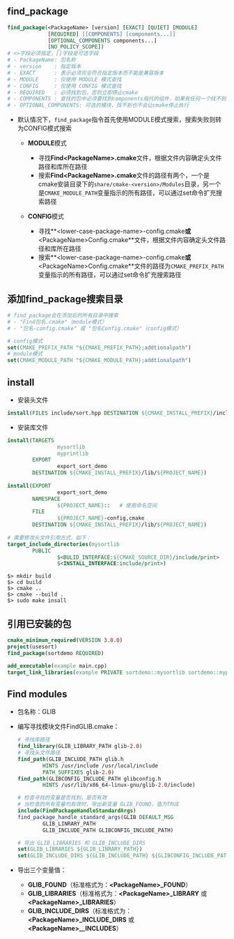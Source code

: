 ## find_package

```cmake
find_package(<PackageName> [version] [EXACT] [QUIET] [MODULE]
             [REQUIRED] [[COMPONENTS] [components...]]
             [OPTIONAL_COMPONENTS components...]
             [NO_POLICY_SCOPE])
# <>字段必须指定，[]字段是可选字段
# - PackageName: 包名称
# - version    : 指定版本
# - EXACT	   : 表示必须完全符合指定版本而不能是兼容版本
# - MODULE	   : 仅使用 MODULE 模式查找
# - CONFIG	   : 仅使用 CONFIG 模式查找
# - REQUIRED   : 必须找到包，否则立即停止cmake
# - COMPONENTS : 查找的包中必须要找到components指代的组件，如果有任何一个找不到就算失败
# - OPTIONAL_COMPONENTS: 可选的模块，找不到也不会让cmake停止执行
```

- 默认情况下，`find_package`指令首先使用MODULE模式搜索，搜索失败则转为CONFIG模式搜索
  - **MODULE**模式
    - 寻找**Find\<PackageName>\.cmake**文件，根据文件内容确定头文件路径和库所在路径
    - 搜索**Find\<PackageName>\.cmake**文件的路径有两个，一个是cmake安装目录下的`share/cmake-<version>/Modules`目录，另一个是`CMAKE_MODULE_PATH`变量指示的所有路径，可以通过set命令扩充搜索路径

  - **CONFIG**模式
    - 寻找**\<lower-case-package-name>\-config.cmake**或**\<PackageName>Config.cmake**文件，根据文件内容确定头文件路径和库所在路径
    - 搜索**\<lower-case-package-name>\-config.cmake**或**\<PackageName>Config.cmake**文件的路径为`CMAKE_PREFIX_PATH`变量指示的所有路径，可以通过set命令扩充搜索路径


## 添加find_package搜索目录

```cmake
# find_package会在添加后的所有目录中搜索 
# - "Find包名.cmake"（module模式）
# - "包名-config.cmake" 或 "包名Config.cmake"（config模式）

# config模式
set(CMAKE_PREFIX_PATH "${CMAKE_PREFIX_PATH};addtionalpath")
# module模式
set(CMAKE_MODULE_PATH "${CMAKE_MODULE_PATH};addtionalpath")
```

## install

- 安装头文件

```cmake
install(FILES include/sort.hpp DESTINATION ${CMAKE_INSTALL_PREFIX}/include/${PROJECT_NAME}/sort)
```

- 安装库文件

```cmake
install(TARGETS 
				mysortlib
                myprintlib
		EXPORT
				export_sort_demo
		DESTINATION ${CMAKE_INSTALL_PREFIX}/lib/${PROJECT_NAME})
		
install(EXPORT
				export_sort_demo
		NAMESPACE
				${PROJECT_NAME}::	# 使用命名空间
		FILE
				${PROJECT_NAME}-config,cmake
		DESTINATION ${CMAKE_INSTALL_PREFIX}/lib/${PROJECT_NAME})
		
# 需要修改头文件引用方式，如下：
target_include_directories(mysortlib
		PUBLIC
				$<BULID_INTERFACE:${CMAKE_SOURCE_DIR}/include/print>
				$<INSTALL_INTERFACE:include/print>)
```

```shell
$> mkdir build
$> cd build
$> cmake ..
$> cmake --build .
$> sudo make insall
```

## 引用已安装的包

```cmake
cmake_minimum_required(VERSION 3.0.0)
project(usesort)
find_package(sortdemo REQUIRED)

add_executable(example main.cpp)
target_link_libraries(example PRIVATE sortdemo::mysortlib sortdemo::myprintlib)
```

## Find modules

- 包名称：GLIB

- 编写寻找模块文件FindGLIB.cmake：

  ```cmake
  # 寻找库路径
  find_library(GLIB_LIBRARY_PATH glib-2.0)
  # 寻找头文件路径
  find_path(GLIB_INCLUDE_PATH glib.h
  		  HINTS /usr/include /usr/local/include
  		  PATH_SUFFIXES glib-2.0)
  find_path(GLIBCONFIG_INCLUDE_PATH glibconfig.h
  		  HINTS /usr/lib/x86_64-linux-gnu/glib-2.0/include)
  
  # 检查寻找的变量是否找到，是否有效
  # 当检查的所有变量均有效时，导出新变量 GLIB_FOUND，值为TRUE
  include(FindPackageHandleStandardArgs)
  find_package_handle_standard_args(GLIB DEFAULT_MSG
  		  GLIB_LINRARY_PATH
  		  GLIB_INCLUDE_PATH GLIBCONFIG_INCLUDE_PATH)
  
  # 导出 GLIB_LIBRARIES 和 GLIB_INCLUDE_DIRS
  set(GLIB_LIBRARIES ${GLIB_LINRARY_PATH})
  set(GLIB_INCLUDE_DIRS ${GLIB_INCLUDE_PATH} ${GLIBCONFIG_INCLUDE_PATH})
  ```

- 导出三个变量值：

  - **GLIB_FOUND**（标准格式为：**\<PackageName>_FOUND**）
  - **GLIB_LIBRARIES**（标准格式为：**\<PackageName>\_LIBRARY** 或 **\<PackageName>_LIBRARIES**）
  - **GLIB_INCLUDE_DIRS**（标准格式为：**\<PackageName>_INCLUDE_DIRS** 或 **\<PackageName>__INCLUDES**）
